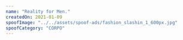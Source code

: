 ```yaml
---
name: "Reality for Men."
createdOn: 2021-01-09
spoofImage: "../../assets/spoof-ads/fashion_slashin_1_600px.jpg"
spoofCategory: "CORPO"
---
```

